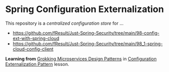 # Spring Configuration Externalization

This repository is a *centralized configuration store* for ...
- https://github.com/fResult/Just-Spring-Security/tree/main/98-config-ext-with-spring-cloud
- https://github.com/fResult/Just-Spring-Security/tree/main/98_1-spring-cloud-config-client

**Learning from** [Grokking Microservices Design Patterns](https://www.designgurus.io/course-play/grokking-microservices-design-patterns) in [Configuration Externalization Pattern](https://www.designgurus.io/course-play/grokking-microservices-design-patterns/doc/introduction-1-2-3-4-5-6) lesson.
